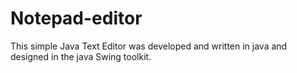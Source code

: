 # Notepad-editor
This simple Java Text Editor was developed and written in java and designed in the java Swing toolkit.
